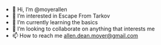 - 👋 Hi, I’m @moyerallen
- 👀 I’m interested in Escape From Tarkov
- 🌱 I’m currently learning the basics
- 💞️ I’m looking to collaborate on anything that interests me
- 📫 How to reach me allen.dean.moyer@gmail.com

<!---
moyerallen/moyerallen is a ✨ special ✨ repository because its `README.md` (this file) appears on your GitHub profile.
You can click the Preview link to take a look at your changes.
--->
